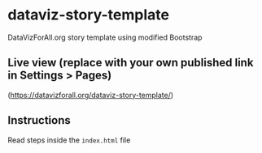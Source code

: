 # dataviz-story-template
DataVizForAll.org story template using modified Bootstrap

## Live view (replace with your own published link in Settings > Pages)
(https://datavizforall.org/dataviz-story-template/)

## Instructions
Read steps inside the `index.html` file
